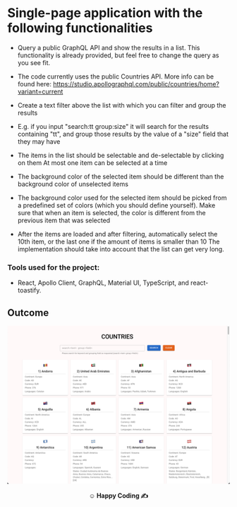 # Single-page application with the following functionalities

- Query a public GraphQL API and show the results in a list. This functionality is already provided, but feel free to change the query as you see fit.

- The code currently uses the public Countries API. More info can be found here: https://studio.apollographql.com/public/countries/home?variant=current

- Create a text filter above the list with which you can filter and group the results

- E.g. if you input "search:tt group:size" it will search for the results containing "tt", and group those results by the value of a "size" field that they may have

- The items in the list should be selectable and de-selectable by clicking on them At most one item can be selected at a time

- The background color of the selected item should be different than the background color of unselected items

- The background color used for the selected item should be picked from a predefined set of colors (which you should define yourself). Make sure that when an item is selected, the color is different from the previous item that was selected

- After the items are loaded and after filtering, automatically select the 10th item, or the last one if the amount of items is smaller than 10 The implementation should take into account that the list can get very long.

### Tools used for the project:
- React, Apollo Client, GraphQL, Material UI, TypeScript, and react-toastify.

## Outcome
**<div align="center">![Project Snapshot](snapshot.png)</div>**

**<p align="center">&#9786; Happy Coding &#9997;</p>**